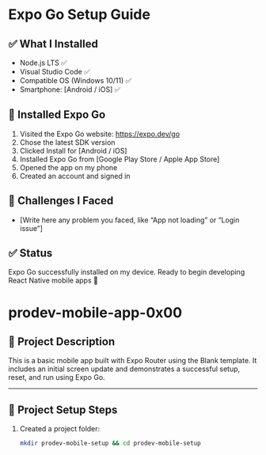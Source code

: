 # Expo Go Setup Guide

## ✅ What I Installed
- Node.js LTS ✅
- Visual Studio Code ✅
- Compatible OS (Windows 10/11) ✅
- Smartphone: [Android / iOS] ✅

## 📱 Installed Expo Go
1. Visited the Expo Go website: https://expo.dev/go
2. Chose the latest SDK version
3. Clicked Install for [Android / iOS]
4. Installed Expo Go from [Google Play Store / Apple App Store]
5. Opened the app on my phone
6. Created an account and signed in

## 📓 Challenges I Faced
- [Write here any problem you faced, like “App not loading” or “Login issue”]

## ✅ Status
Expo Go successfully installed on my device.
Ready to begin developing React Native mobile apps 🎉
# prodev-mobile-app-0x00

## 📱 Project Description

This is a basic mobile app built with Expo Router using the Blank template. It includes an initial screen update and demonstrates a successful setup, reset, and run using Expo Go.

---

## 🧩 Project Setup Steps

1. Created a project folder:
   ```bash
   mkdir prodev-mobile-setup && cd prodev-mobile-setup

